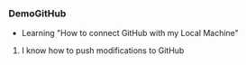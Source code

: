 ### DemoGitHub

- Learning "How to connect GitHub with my Local Machine"

1. I know how to push modifications to GitHub 
